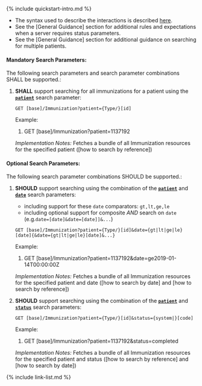 {% include quickstart-intro.md %}

- The syntax used to describe the interactions is described [here](general-guidance.html#search-syntax).
- See the [General Guidance] section for additional rules and expectations when a server requires status parameters.
- See the [General Guidance] section for additional guidance on searching for multiple patients.

#### Mandatory Search Parameters:

The following search parameters and search parameter combinations SHALL be supported.:

1. **SHALL** support searching for all immunizations for a patient using the **[`patient`](SearchParameter-us-core-immunization-patient.html)** search parameter:

    `GET [base]/Immunization?patient={Type/}[id]`

    Example:
    
      1. GET [base]/Immunization?patient=1137192

    *Implementation Notes:* Fetches a bundle of all Immunization resources for the specified patient ([how to search by reference])


#### Optional Search Parameters:

The following search parameter combinations SHOULD be supported.:

1. **SHOULD** support searching using the combination of the **[`patient`](SearchParameter-us-core-immunization-patient.html)** and **[`date`](SearchParameter-us-core-immunization-date.html)** search parameters:
    - including support for these `date` comparators: `gt,lt,ge,le`
    - including optional support for composite *AND* search on `date` (e.g.`date=[date]&date=[date]]&...`)

    `GET [base]/Immunization?patient={Type/}[id]&date={gt|lt|ge|le}[date]{&date={gt|lt|ge|le}[date]&...}`

    Example:
    
      1. GET [base]/Immunization?patient=1137192&amp;date=ge2019-01-14T00:00:00Z

    *Implementation Notes:* Fetches a bundle of all Immunization resources for the specified patient and date ([how to search by date] and [how to search by reference])

1. **SHOULD** support searching using the combination of the **[`patient`](SearchParameter-us-core-immunization-patient.html)** and **[`status`](SearchParameter-us-core-immunization-status.html)** search parameters:

    `GET [base]/Immunization?patient={Type/}[id]&status={system|}[code]`

    Example:
    
      1. GET [base]/Immunization?patient=1137192&amp;status=completed

    *Implementation Notes:* Fetches a bundle of all Immunization resources for the specified patient and status ([how to search by reference] and [how to search by date])



{% include link-list.md %}